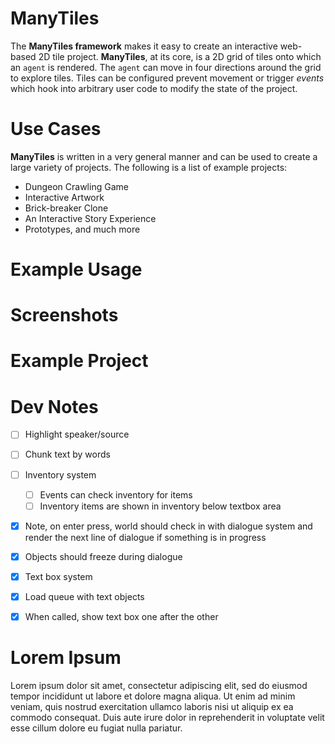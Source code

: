 # ManyTiles

The **ManyTiles framework** makes it easy to create an interactive web-based 2D tile project. **ManyTiles**, at its core, is a 2D grid of tiles onto which an `agent` is rendered. The `agent` can move in four directions around the grid to explore tiles. Tiles can be configured prevent movement or trigger *events* which hook into arbitrary user code to modify the state of the project.

# Use Cases

**ManyTiles** is written in a very general manner and can be used to create a large variety of projects. The following is a list of example projects:

- Dungeon Crawling Game
- Interactive Artwork
- Brick-breaker Clone
- An Interactive Story Experience
- Prototypes, and much more

# Example Usage


# Screenshots


# Example Project

# Dev Notes

- [ ] Highlight speaker/source
- [ ] Chunk text by words
- [ ] Inventory system
    - [ ] Events can check inventory for items
    - [ ] Inventory items are shown in inventory below textbox area

- [x] Note, on enter press, world should check in with dialogue system and render the next line of dialogue if something is in progress
- [x] Objects should freeze during dialogue
- [x] Text box system
- [x] Load queue with text objects
- [x] When called, show text box one after the other



# Lorem Ipsum
Lorem ipsum dolor sit amet, consectetur adipiscing elit, sed do eiusmod tempor incididunt ut labore et dolore magna aliqua. Ut enim ad minim veniam, quis nostrud exercitation ullamco laboris nisi ut aliquip ex ea commodo consequat. Duis aute irure dolor in reprehenderit in voluptate velit esse cillum dolore eu fugiat nulla pariatur.
